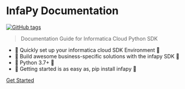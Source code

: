 <!-- TODO: Update title -->
<h1 id="cover-heading">
  InfaPy Documentation
</h1>

[![GitHub tags](https://img.shields.io/badge/infapy-1.0.1-brightgreen)](https://github.com/infapy/infapy) <!-- TODO: Update username and repo name -->

>  Documentation Guide for Informatica Cloud Python SDK <!-- TODO: Replace with your description -->


<!-- TODO: Update to match your project's benefits/features. Git emojis work great here. -->

- :star2: Quickly set up your informatica cloud SDK Environment :star2:
- :star2: Build awesome business-specific solutions with the infapy SDK :star2:
- :star2: Python 3.7+ :star2:
- :star2: Getting started is as easy as, pip install infapy :star2:


[Get Started](#docsifyjs-template) <!-- TODO: Use ID of your homepage heading -->
